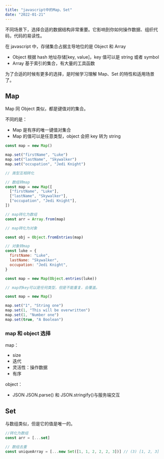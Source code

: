 ```yaml
---
title: "javascript中的Map、Set"
date: "2022-01-21"
---
```


不同场景下，选择合适的数据结构非常重要。它影响到你如何操作数据、组织代码，代码的易读性。

在 javascript 中，存储集合占据主导地位的是 Object 和 Array

- Object 根据 hash 地址存储[key, value]，key 值可以是 string 或者 symbol
- Array 基于索引的集合，有大量的工具函数

为了合适的时候有更多的选择，是时候学习理解 Map、Set 的特性和适用场景了。

## Map

Map 同 Object 类似，都是键值对的集合。

不同的是：

- Map 是有序的唯一键值对集合
- Map 的值可以是任意类型，object 会把 key 转为 string

```js
const map = new Map()

map.set("firstName", "Luke")
map.set("lastName", "Skywalker")
map.set("occupation", "Jedi Knight")

// 类型互相转化

// 数组转map
const map = new Map([
  ["firstName", "Luke"],
  ["lastName", "Skywalker"],
  ["occupation", "Jedi Knight"],
])

// map转化为数组
const arr = Array.from(map)

// map转化为对象

const obj = Object.fromEntries(map)

// 对象转map
const luke = {
  firstName: "Luke",
  lastName: "Skywalker",
  occupation: "Jedi Knight",
}

const map = new Map(Object.entries(luke))
```

```js
// map的key可以是任何类型，但是不能重复，会覆盖。

const map = new Map()

map.set("1", "String one")
map.set(1, "This will be overwritten")
map.set(1, "Number one")
map.set(true, "A Boolean")
```

### map 和 object 选择

map：

- size
- 迭代
- 灵活性：操作数据
- 有序

object：

- JSON JSON.parse() 和 JSON.stringify()与服务端交互

## Set

与数组类似，但是它的值是唯一的。

```js
//转化为数组
const arr = [...set]

// 数组去重
const uniqueArray = [...new Set([1, 1, 2, 2, 2, 3])] // (3) [1, 2, 3]
```
